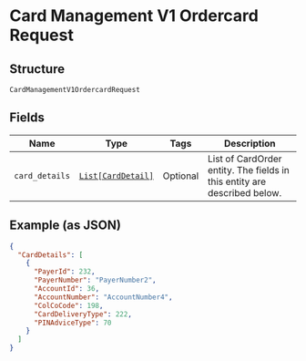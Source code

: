 
# Card Management V1 Ordercard Request

## Structure

`CardManagementV1OrdercardRequest`

## Fields

| Name | Type | Tags | Description |
|  --- | --- | --- | --- |
| `card_details` | [`List[CardDetail]`](../../doc/models/card-detail.md) | Optional | List of CardOrder entity. The fields in this entity are described below. |

## Example (as JSON)

```json
{
  "CardDetails": [
    {
      "PayerId": 232,
      "PayerNumber": "PayerNumber2",
      "AccountId": 36,
      "AccountNumber": "AccountNumber4",
      "ColCoCode": 198,
      "CardDeliveryType": 222,
      "PINAdviceType": 70
    }
  ]
}
```

